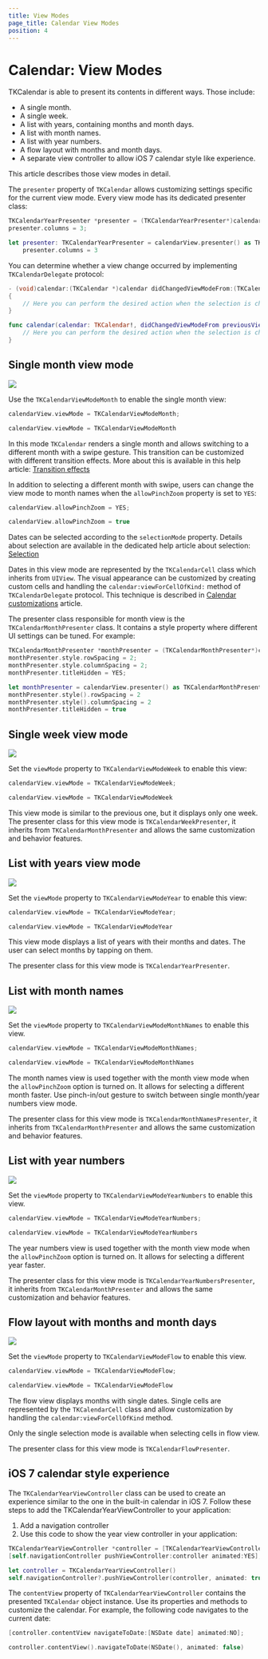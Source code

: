 ```yaml
---
title: View Modes
page_title: Calendar View Modes
position: 4
---
```


# Calendar: View Modes

TKCalendar is able to present its contents in different ways. Those include:

- A single month.
- A single week.
- A list with years, containing months and month days.
- A list with month names.
- A list with year numbers.
- A flow layout with months and month days.
- A separate view controller to allow iOS 7 calendar style like experience.

This article describes those view modes in detail.

The <code>presenter</code> property of <code>TKCalendar</code> allows customizing settings specific for the current view mode. Every view mode has its dedicated presenter class:

```Objective-C
TKCalendarYearPresenter *presenter = (TKCalendarYearPresenter*)calendarView.presenter;
presenter.columns = 3;
```
```Swift
let presenter: TKCalendarYearPresenter = calendarView.presenter() as TKCalendarYearPresenter
    presenter.columns = 3
```

You can determine whether a view change occurred by implementing <code>TKCalendarDelegate</code> protocol:

```Objective-C
- (void)calendar:(TKCalendar *)calendar didChangedViewModeFrom:(TKCalendarViewMode)previousViewMode to:(TKCalendarViewMode)viewMode
{
	// Here you can perform the desired action when the selection is changed.
}
```
```Swift
func calendar(calendar: TKCalendar!, didChangedViewModeFrom previousViewMode: TKCalendarViewMode, to viewMode: TKCalendarViewMode) {
    // Here you can perform the desired action when the selection is changed
}
```

## Single month view mode ##

<img src="../images/calendar-gettingstarted001.png"/>

Use the <code>TKCalendarViewModeMonth</code> to enable the single month view:

```Objective-C
calendarView.viewMode = TKCalendarViewModeMonth;
```
```Swift
calendarView.viewMode = TKCalendarViewModeMonth
```

In this mode <code>TKCalendar</code> renders a single month and allows switching to a different month with a swipe gesture. This transition can be customized with different transition effects. More about this is available in this help article: [Transition effects](view-transitions)

In addition to selecting a different month with swipe, users can change the view mode to month names when the <code>allowPinchZoom</code> property is set to <code>YES</code>:

```Objective-C
calendarView.allowPinchZoom = YES;
```
```Swift
calendarView.allowPinchZoom = true
```

Dates can be selected according to the <code>selectionMode</code> property. Details about selection are available in the dedicated help article about selection: [Selection](selection)

Dates in this view mode are represented by the <code>TKCalendarCell</code> class which inherits from <code>UIView</code>. The visual appearance can be customized by creating custom cells and handling the <code>calendar:viewForCellOfKind:</code> method of <code>TKCalendarDelegate</code> protocol. This technique is described in [Calendar customizations](customizations) article.

The presenter class responsible for month view is the <code>TKCalendarMonthPresenter</code> class. It contains a style property where different UI settings can be tuned. For example:

```Objective-C
TKCalendarMonthPresenter *monthPresenter = (TKCalendarMonthPresenter*)calendarView.presenter;
monthPresenter.style.rowSpacing = 2;
monthPresenter.style.columnSpacing = 2;
monthPresenter.titleHidden = YES;
```
```Swift
let monthPresenter = calendarView.presenter() as TKCalendarMonthPresenter
monthPresenter.style().rowSpacing = 2
monthPresenter.style().columnSpacing = 2
monthPresenter.titleHidden = true
```

## Single week view mode ##

<img src="../images/calendar-view-modes001.png"/>

Set the <code>viewMode</code> property to <code>TKCalendarViewModeWeek</code> to enable this view:

```Objective-C
calendarView.viewMode = TKCalendarViewModeWeek;
```
```Swift
calendarView.viewMode = TKCalendarViewModeWeek
```

This view mode is similar to the previous one, but it displays only one week. The presenter class for this view mode is <code>TKCalendarWeekPresenter</code>, it inherits from <code>TKCalendarMonthPresenter</code> and allows the same customization and behavior features.

## List with years view mode ##

<img src="../images/calendar-view-modes002.png"/>

Set the <code>viewMode</code> property to <code>TKCalendarViewModeYear</code> to enable this view:

```Objective-C
calendarView.viewMode = TKCalendarViewModeYear;
```
```Swift
calendarView.viewMode = TKCalendarViewModeYear
```

This view mode displays a list of years with their months and dates. The user can select months by tapping on them.

The presenter class for this view mode is <code>TKCalendarYearPresenter</code>.

## List with month names ##

<img src="../images/calendar-view-modes003.png"/>

Set the <code>viewMode</code> property to <code>TKCalendarViewModeMonthNames</code> to enable this view.

```Objective-C
calendarView.viewMode = TKCalendarViewModeMonthNames;
```
```Swift
calendarView.viewMode = TKCalendarViewModeMonthNames
```

The month names view is used together with the month view mode when the <code>allowPinchZoom</code> option is turned on. It allows for selecting a different month faster. Use pinch-in/out gesture to switch between single month/year numbers view mode.

The presenter class for this view mode is <code>TKCalendarMonthNamesPresenter</code>, it inherits from <code>TKCalendarMonthPresenter</code> and allows the same customization and behavior features.

## List with year numbers ##

<img src="../images/calendar-view-modes004.png"/>

Set the <code>viewMode</code> property to <code>TKCalendarViewModeYearNumbers</code> to enable this view.

```Objective-C
calendarView.viewMode = TKCalendarViewModeYearNumbers;
```
```Swift
calendarView.viewMode = TKCalendarViewModeYearNumbers
```

The year numbers view is used together with the month view mode when the <code>allowPinchZoom</code> option is turned on. It allows for selecting a different year faster.

The presenter class for this view mode is <code>TKCalendarYearNumbersPresenter</code>, it inherits from <code>TKCalendarMonthPresenter</code> and allows the same customization and behavior features.

## Flow layout with months and month days ##

<img src="../images/calendar-view-modes005.png"/>

Set the <code>viewMode</code> property to <code>TKCalendarViewModeFlow</code> to enable this view.

```Objective-C
calendarView.viewMode = TKCalendarViewModeFlow;
```
```Swift
calendarView.viewMode = TKCalendarViewModeFlow
```

The flow view displays months with single dates. Single cells are represented by the <code>TKCalendarCell</code> class and allow customization by handling the <code>calendar:viewForCellOfKind</code> method.

Only the single selection mode is available when selecting cells in flow view.

The presenter class for this view mode is <code>TKCalendarFlowPresenter</code>.

## iOS 7 calendar style experience ##

The <code>TKCalendarYearViewController</code> class can be used to create an experience similar to the one in the built-in calendar in iOS 7. Follow these steps to add the TKCalendarYearViewController to your application:

1. Add a navigation controller
2. Use this code to show the year view controller in your application:

```Objective-C
TKCalendarYearViewController *controller = [TKCalendarYearViewController new];
[self.navigationController pushViewController:controller animated:YES];
```
```Swift
let controller = TKCalendarYearViewController()
self.navigationController?.pushViewController(controller, animated: true)
```

The <code>contentView</code> property of <code>TKCalendarYearViewController</code> contains the presented <code>TKCalendar</code> object instance. Use its properties and methods to customize the calendar. For example, the following code navigates to the current date:

```Objective-C
[controller.contentView navigateToDate:[NSDate date] animated:NO];
```
```Swift
controller.contentView().navigateToDate(NSDate(), animated: false)
```
